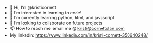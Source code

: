 - 👋 Hi, I’m @kristicornett
- 👀 I’m interested in learning to code!
- 🌱 I’m currently learning python, html, and javascript
- 💞️ I’m looking to collaborate on future projects
- 📫 How to reach me: email me @ kristi@cornettclan.com
- My linkedin: https://www.linkedin.com/in/kristi-cornett-350640248/

<!---
kristicornett/kristicornett is a ✨ special ✨ repository because its `README.md` (this file) appears on your GitHub profile.
You can click the Preview link to take a look at your changes.
--->
